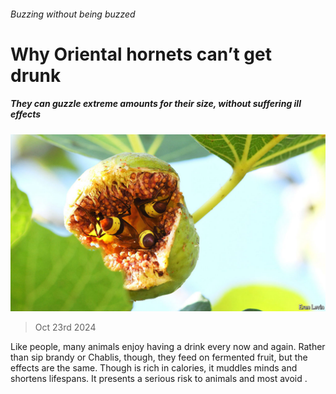 ###### Buzzing without being buzzed

# Why Oriental hornets can’t get drunk 

##### They can guzzle extreme amounts for their size, without suffering ill effects 

![image](images/20241026_STP001.jpg) 

> Oct 23rd 2024 

Like people, many animals enjoy having a drink every now and again. Rather than sip brandy or Chablis, though, they feed on fermented fruit, but the effects are the same. Though  is rich in calories, it muddles minds and shortens lifespans. It presents a serious risk to animals and most avoid . 

